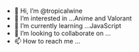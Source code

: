 - 👋 Hi, I’m @tropicalwine
- 👀 I’m interested in ...Anime and Valorant 
- 🌱 I’m currently learning ...JavaScript
- 💞️ I’m looking to collaborate on ... 
- 📫 How to reach me ...

<!---
tropicalwine/tropicalwine is a ✨ special ✨ repository because its `README.md` (this file) appears on your GitHub profile.
You can click the Preview link to take a look at your changes.
--->

